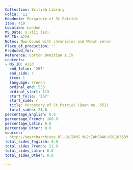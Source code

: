 ```yaml
---
Collection: British Library
Folia: '11'
Headnote: Purgatory of St Patrick
Item: 419
Location: London
MS_Date: s.xiii (ex)
MS_ID: 422d
Notes: Now bound with chronicles and Welsh verse
Place_of_production: ''
Produced_for: ''
Reference: Cotton Domitian A.IV
contents:
- MS_ID: 422d
  end_folio: '267'
  end_side: r
  item: 1
  language: French
  ordinal_end: 533
  ordinal_start: 513
  start_folio: '257'
  start_side: r
  title: Purgatory of St Patrick (Dean no. 551)
  total_sides: 21.0
percentage_English: 0.0
percentage_French: 100.0
percentage_Latin: 0.0
percentage_Other: 0.0
sources:
- http://searcharchives.bl.uk/IAMS_VU2:IAMS040-001103639
total_sides_English: 0.0
total_sides_French: 21.0
total_sides_Latin: 0.0
total_sides_Other: 0.0

---
```

